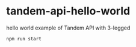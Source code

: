 # tandem-api-hello-world
hello world example of Tandem API with 3-legged

```code
npm run start
```

